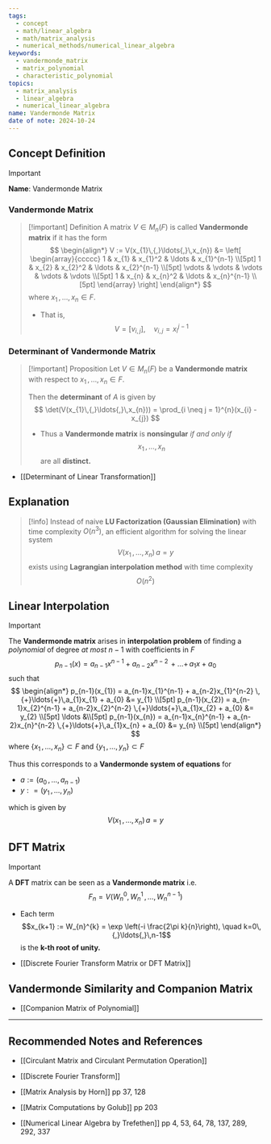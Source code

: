 ```yaml
---
tags:
  - concept
  - math/linear_algebra
  - math/matrix_analysis
  - numerical_methods/numerical_linear_algebra
keywords:
  - vandermonde_matrix
  - matrix_polynomial
  - characteristic_polynomial
topics:
  - matrix_analysis
  - linear_algebra
  - numerical_linear_algebra
name: Vandermonde Matrix
date of note: 2024-10-24
---
```


## Concept Definition

>[!important]
>**Name**: Vandermonde Matrix

### Vandermonde Matrix


>[!important] Definition
>A matrix $V \in M_{n}(F)$ is called **Vandermonde matrix** if it has the form
>$$
>\begin{align*}
> V := V(x_{1}\,{,}\ldots{,}\,x_{n}) &=  \left[ \begin{array}{ccccc} 1 & x_{1} & x_{1}^2 & \ldots & x_{1}^{n-1} \\[5pt] 1 & x_{2} & x_{2}^2 & \ldots & x_{2}^{n-1} \\[5pt] \vdots  & \vdots & \vdots & \vdots & \vdots \\[5pt] 1 & x_{n} & x_{n}^2 & \ldots & x_{n}^{n-1} \\[5pt] \end{array} \right]
>\end{align*}
>$$
>where $x_{1}\,{,}\ldots{,}\,x_{n}\in F$.
>- That is, $$V= [v_{i,j}], \quad v_{i,j} = x_{i}^{j-1}$$

### Determinant of Vandermonde Matrix

>[!important] Proposition
>Let $V\in M_{n}(F)$ be a **Vandermonde matrix** with respect to  $x_{1}\,{,}\ldots{,}\,x_{n}\in F$.
>
>Then the **determinant** of $A$ is given by 
>$$
>\det(V(x_{1}\,{,}\ldots{,}\,x_{n})) = \prod_{i \neq j = 1}^{n}(x_{i} - x_{j})
>$$
>- Thus a **Vandermonde matrix** is **nonsingular** *if and only if* $$x_{1} \,{,}\ldots{,}\,x_{n}$$ are all **distinct.**

- [[Determinant of Linear Transformation]]



## Explanation

>[!info]
>Instead of naive **LU Factorization (Gaussian Elimination)** with time complexity $O(n^3)$, an efficient algorithm for solving the linear system $$V(x_{1}\,{,}\ldots{,}\,x_{n})\,a= y$$ exists using **Lagrangian interpolation method** with time complexity $$O(n^2)$$


## Linear Interpolation

>[!important]
>The  **Vandermonde matrix** arises in **interpolation problem** of finding a *polynomial* of degree *at most* $n-1$ with coefficients in $F$ $$p_{n-1}(x) = a_{n-1}x^{n-1} + a_{n-2}x^{n-2} \,{+}\ldots{+}\,a_{1}x + a_{0}$$ such that 
>$$
>\begin{align*}
>p_{n-1}(x_{1}) = a_{n-1}x_{1}^{n-1} + a_{n-2}x_{1}^{n-2} \,{+}\ldots{+}\,a_{1}x_{1} + a_{0} &= y_{1} \\[5pt]
>p_{n-1}(x_{2}) = a_{n-1}x_{2}^{n-1} + a_{n-2}x_{2}^{n-2} \,{+}\ldots{+}\,a_{1}x_{2} + a_{0} &= y_{2} \\[5pt]
>\ldots &\\[5pt]
>p_{n-1}(x_{n}) = a_{n-1}x_{n}^{n-1} + a_{n-2}x_{n}^{n-2} \,{+}\ldots{+}\,a_{1}x_{n} + a_{0} &= y_{n} \\[5pt]
>\end{align*}
>$$
>where $\{x_{1}\,{,}\ldots{,}\,x_{n}\} \subset F$ and $\{y_{1}\,{,}\ldots{,}\,y_{n}\} \subset F$
>
>Thus this corresponds to a **Vandermonde system of equations** for 
>- $a := (a_{0}\,{,}\ldots{,}\,a_{n-1})$  
>- $y: = (y_{1}\,{,}\ldots{,}\,y_{n})$
>
>which is given by 
>$$V(x_{1}\,{,}\ldots{,}\,x_{n})\,a= y$$


## DFT Matrix

>[!important]
>A **DFT** matrix can be seen as a **Vandermonde matrix** i.e.
>$$
>F_{n} = V\left(W_{n}^{0}, W_{n}^{1} \,{,}\ldots{,}\, W_{n}^{n-1}\right)
>$$
>- Each term $$x_{k+1} := W_{n}^{k} = \exp \left(-i \frac{2\pi k}{n}\right), \quad k=0\,{,}\ldots{,}\,n-1$$ is the **k-th root of unity.**

- [[Discrete Fourier Transform Matrix or DFT Matrix]]


## Vandermonde Similarity and Companion Matrix


- [[Companion Matrix of Polynomial]]






-----------
##  Recommended Notes and References

- [[Circulant Matrix and Circulant Permutation Operation]]
- [[Discrete Fourier Transform]]

- [[Matrix Analysis by Horn]] pp 37, 128
- [[Matrix Computations by Golub]] pp 203
- [[Numerical Linear Algebra by Trefethen]] pp 4, 53, 64, 78, 137, 289, 292, 337